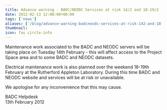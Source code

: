 ```yaml
---
title: Advance warning - BADC/NEODC Services at risk 14/2 and 18-19/2  
date: 2012-02-13 12:00:00+00:00
tags: ['news']
aliases: ['/blog/advance-warning-badcneodc-services-at-risk-142-and-18-192']
thumbnail: 
icon: fas circle-info
---
```

Maintenance work associated to the BADC and NEODC servers will be taking place on Tuesday 14th February - this will affect access to the Project Space area and to some BADC and NEODC datasets.


Electrical maintenance work is also planned over the weekend 18-19th February at the Rutherford Appleton Laboratory. During this time BADC and NEODC website and services will be at risk or unavailable.


We apologise for any inconvenience that this may cause.   
  



BADC Helpdesk   
13th February 2012

